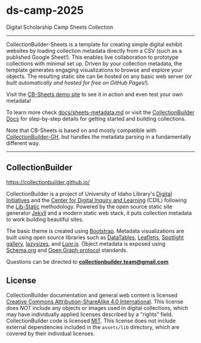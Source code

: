 # ds-camp-2025

Digital Scholarship Camp Sheets Collection

----------

CollectionBuilder-Sheets is a template for creating simple digital exhibit websites by loading collection metadata directly from a CSV (such as a published Google Sheet!). 
This enables live collaboration to prototype collections with minimal set up.
Driven by your collection metadata, the template generates engaging visualizations to browse and explore your objects.
The resulting static site can be hosted on any basic web server (*or built automatically and hosted for free on GitHub Pages!*).

Visit the [CB-Sheets demo site](https://collectionbuilder.github.io/collectionbuilder-sheets/) to see it in action and even test your own metadata!

To learn more check [docs/sheets-metadata.md](docs/sheets-metadata.md) or visit the [CollectionBuilder Docs](https://collectionbuilder.github.io/cb-docs/) for step-by-step details for getting started and building collections.

Note that CB-Sheets is based on and mostly compatible with [CollectionBuilder-GH](https://github.com/CollectionBuilder/collectionbuilder-gh), but handles the metadata parsing in a fundamentally different way. 

----------

## CollectionBuilder 

<https://collectionbuilder.github.io/>

CollectionBuilder is a project of University of Idaho Library's [Digital Initiatives](https://www.lib.uidaho.edu/digital/) and the [Center for Digital Inquiry and Learning](https://cdil.lib.uidaho.edu) (CDIL) following the [Lib-Static](https://lib-static.github.io/) methodology. 
Powered by the open source static site generator [Jekyll](https://jekyllrb.com/) and a modern static web stack, it puts collection metadata to work building beautiful sites.

The basic theme is created using [Bootstrap](https://getbootstrap.com/).
Metadata visualizations are built using open source libraries such as [DataTables](https://datatables.net/), [Leafletjs](http://leafletjs.com/), [Spotlight gallery](https://github.com/nextapps-de/spotlight), [lazysizes](https://github.com/aFarkas/lazysizes), and [Lunr.js](https://lunrjs.com/).
Object metadata is exposed using [Schema.org](http://schema.org) and [Open Graph protocol](http://ogp.me/) standards.

Questions can be directed to **collectionbuilder.team@gmail.com**

## License

CollectionBuilder documentation and general web content is licensed [Creative Commons Attribution-ShareAlike 4.0 International](http://creativecommons.org/licenses/by-sa/4.0/). 
This license does *NOT* include any objects or images used in digital collections, which may have individually applied licenses described by a "rights" field.
CollectionBuilder code is licensed [MIT](https://github.com/CollectionBuilder/collectionbuilder-gh/blob/main/LICENSE). 
This license does not include external dependencies included in the `assets/lib` directory, which are covered by their individual licenses.
